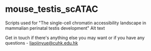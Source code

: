 # mouse_testis_scATAC
Scripts used for "The single-cell chromatin accessibility landscape in mammalian perinatal testis development"
Alt text

Get in touch if there's anything else you may want or if you have any questions - liaojinyue@cuhk.edu.hk
